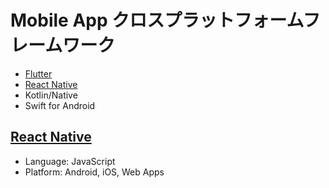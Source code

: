 # Mobile App クロスプラットフォームフレームワーク

- [Flutter](https://flutter.dev/)
- [React Native](https://reactnative.dev/)
- Kotlin/Native
- Swift for Android

## [React Native](https://reactnative.dev/)

- Language: JavaScript
- Platform: Android, iOS, Web Apps
